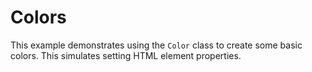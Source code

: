 # Colors

This example demonstrates using the `Color` class to create some basic colors. This simulates setting HTML element properties.
